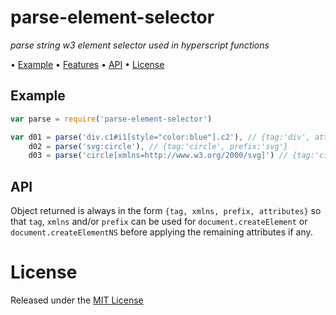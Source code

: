 <!-- markdownlint-disable MD004 MD007 MD010 MD041 MD022 MD024 MD032 MD036 -->

# parse-element-selector

*parse string w3 element selector used in hyperscript functions*

• [Example](#example) • [Features](#features) • [API](#api) • [License](#license)

## Example

```javascript
var parse = require('parse-element-selector')

var d01 = parse('div.c1#i1[style="color:blue"].c2'), // {tag:'div', attributes:{id:'i1', class:'c1 c2'}}
    d02 = parse('svg:circle'), // {tag:'circle', prefix:'svg'}
    d03 = parse('circle[xmlns=http://www.w3.org/2000/svg]') // {tag:'circle', xmlns: 'http://www.w3.org/2000/svg'}
```

## API

Object returned is always in the form `{tag, xmlns, prefix, attributes}` so that `tag`, `xmlns` and/or `prefix`
can be used for `document.createElement` or `document.createElementNS` before applying the remaining attributes if any.

# License

Released under the [MIT License](http://www.opensource.org/licenses/MIT)
